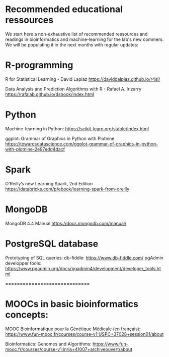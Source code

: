 # Recommended educational ressources
We start here a non-exhaustive list of recommended ressources and readings in bioinformatics and machine-learning for the lab's new commers. We will be populating it in the next months with regular updates:

# R-programming
R for Statistical Learning - David Lapiaz
https://daviddalpiaz.github.io/r4sl/

Data Analysis and Prediction Algorithms with R - Rafael A. Irizarry
https://rafalab.github.io/dsbook/index.html

# Python
Machine-learning in Python:
https://scikit-learn.org/stable/index.html

ggplot: Grammar of Graphics in Python with Plotnine
https://towardsdatascience.com/ggplot-grammar-of-graphics-in-python-with-plotnine-2e97edd4dacf

# Spark
O’Reilly’s new Learning Spark, 2nd Edition 
https://databricks.com/p/ebook/learning-spark-from-oreilly

# MongoDB
MongoDB 4.4 Manual
https://docs.mongodb.com/manual/

# PostgreSQL database
Prototyping of SQL queries:
db-fiddle: https://www.db-fiddle.com/
pgAdmin developper tools: https://www.pgadmin.org/docs/pgadmin4/development/developer_tools.html

=============================

# MOOCs in basic bioinformatics concepts:

MOOC Bioinformatique pour la Génétique Médicale (en français):
https://www.fun-mooc.fr/courses/course-v1:USPC+37028+session01/about

Bioinformatics: Genomes and Algorithms: 
https://www.fun-mooc.fr/courses/course-v1:inria+41007+archiveouvert/about
